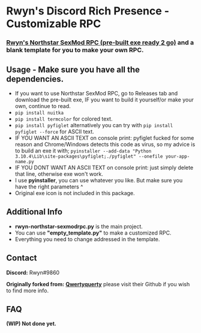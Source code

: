 # Rwyn's Discord Rich Presence - Customizable RPC 
### **[Rwyn's Northstar SexMod RPC (pre-built exe ready 2 go)](https://github.com/rwynx/Rwyns-NorthstarSexModRPC/releases)** and a blank template for you to make your own RPC. 

## Usage - Make sure you have all the dependencies.
* If you want to use Northstar SexMod RPC, go to Releases tab and download the pre-built exe, IF you want to build it yourself/or make your own, continue to read.
* `pip install nuitka`
* `pip install termcolor` for colored text.
* `pip install pyfiglet` alternatively you can try with `pip install pyfiglet --force` for ASCII text.
* IF YOU WANT AN ASCII TEXT on console print: pyfiglet fucked for some reason and Chrome/Windows detects this code as virus, so my advice is to build an exe it with;
`pyinstaller --add-data "Python 3.10.4\Lib\site-packages\pyfiglet;./pyfiglet" --onefile your-app-name.py`
* IF YOU DONT WANT AN ASCII TEXT on console print: just simply delete that line, otherwise exe won't work.
* I use **pyinstaller**, you can use whatever you like. But make sure you have the right parameters ^
* Original exe icon is not included in this package.

## Additional Info
* **rwyn-northstar-sexmodrpc.py** is the main project.
* You can use **"empty_template.py"** to make a customized RPC.
* Everything you need to change addressed in the template.

## Contact
**Discord:** Rwyn#9860

**Originally forked from:** **[Qwertyquerty](https://github.com/qwertyquerty)** please visit their Github if you wish to find more info.

## FAQ
**(WIP) Not done yet.**
